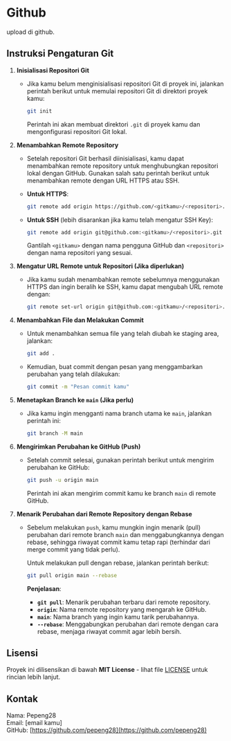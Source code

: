# Github

upload di github.

## Instruksi Pengaturan Git

1. **Inisialisasi Repositori Git**
   - Jika kamu belum menginisialisasi repositori Git di proyek ini, jalankan perintah berikut untuk memulai repositori Git di direktori proyek kamu:

     ```bash
     git init
     ```

     Perintah ini akan membuat direktori `.git` di proyek kamu dan mengonfigurasi repositori Git lokal.

2. **Menambahkan Remote Repository**
   - Setelah repositori Git berhasil diinisialisasi, kamu dapat menambahkan remote repository untuk menghubungkan repositori lokal dengan GitHub. Gunakan salah satu perintah berikut untuk menambahkan remote dengan URL HTTPS atau SSH.
   
   - **Untuk HTTPS**:

     ```bash
     git remote add origin https://github.com/<gitkamu>/<repositori>.git
     ```

   - **Untuk SSH** (lebih disarankan jika kamu telah mengatur SSH Key):

     ```bash
     git remote add origin git@github.com:<gitkamu>/<repositori>.git
     ```

     Gantilah `<gitkamu>` dengan nama pengguna GitHub dan `<repositori>` dengan nama repositori yang sesuai.

3. **Mengatur URL Remote untuk Repositori (Jika diperlukan)**
   - Jika kamu sudah menambahkan remote sebelumnya menggunakan HTTPS dan ingin beralih ke SSH, kamu dapat mengubah URL remote dengan:

     ```bash
     git remote set-url origin git@github.com:<gitkamu>/<repositori>.git
     ```

4. **Menambahkan File dan Melakukan Commit**
   - Untuk menambahkan semua file yang telah diubah ke staging area, jalankan:

     ```bash
     git add .
     ```

   - Kemudian, buat commit dengan pesan yang menggambarkan perubahan yang telah dilakukan:

     ```bash
     git commit -m "Pesan commit kamu"
     ```

5. **Menetapkan Branch ke `main` (Jika perlu)**
   - Jika kamu ingin mengganti nama branch utama ke `main`, jalankan perintah ini:

     ```bash
     git branch -M main
     ```

6. **Mengirimkan Perubahan ke GitHub (Push)**
   - Setelah commit selesai, gunakan perintah berikut untuk mengirim perubahan ke GitHub:

     ```bash
     git push -u origin main
     ```

     Perintah ini akan mengirim commit kamu ke branch `main` di remote GitHub.

7. **Menarik Perubahan dari Remote Repository dengan Rebase**
   - Sebelum melakukan `push`, kamu mungkin ingin menarik (pull) perubahan dari remote branch `main` dan menggabungkannya dengan rebase, sehingga riwayat commit kamu tetap rapi (terhindar dari merge commit yang tidak perlu).

     Untuk melakukan pull dengan rebase, jalankan perintah berikut:

     ```bash
     git pull origin main --rebase
     ```

     **Penjelasan**:
     - **`git pull`**: Menarik perubahan terbaru dari remote repository.
     - **`origin`**: Nama remote repository yang mengarah ke GitHub.
     - **`main`**: Nama branch yang ingin kamu tarik perubahannya.
     - **`--rebase`**: Menggabungkan perubahan dari remote dengan cara rebase, menjaga riwayat commit agar lebih bersih.

## Lisensi

Proyek ini dilisensikan di bawah **MIT License** - lihat file [LICENSE](LICENSE) untuk rincian lebih lanjut.

## Kontak

Nama: Pepeng28  
Email: [email kamu]  
GitHub: [https://github.com/pepeng28](https://github.com/pepeng28)
